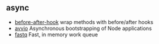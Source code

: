 ## async

- [before-after-hook](https://github.com/gr2m/before-after-hook) wrap methods with before/after hooks
- [avvio](https://github.com/fastify/avvio) Asynchronous bootstrapping of Node applications
- [fastq](https://github.com/mcollina/fastq) Fast, in memory work queue